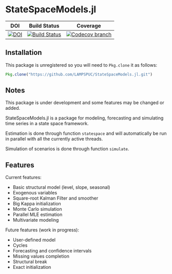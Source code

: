 # StateSpaceModels.jl

| **DOI** | **Build Status** | **Coverage** |
|:-----------------:|:-----------------:|:-----------------:|
| [![DOI](https://zenodo.org/badge/117544868.svg)](https://zenodo.org/badge/latestdoi/117544868) | [![Build Status][build-img]][build-url] | [![Codecov branch][codecov-img]][codecov-url] |

## Installation
This package is unregistered so you will need to `Pkg.clone` it as follows:
```julia
Pkg.clone("https://github.com/LAMPSPUC/StateSpaceModels.jl.git")
```

## Notes

This package is under development and some features may be changed or added.

StateSpaceModels.jl is a package for modeling, forecasting and simulating time series in a state space framework.

Estimation is done through function `statespace` and will automatically be run in parallel with all the currently active threads.

Simulation of scenarios is done through function `simulate`.

## Features

Current features:
* Basic structural model (level, slope, seasonal)
* Exogenous variables
* Square-root Kalman Filter and smoother
* Big Kappa initialization
* Monte Carlo simulation
* Parallel MLE estimation
* Multivariate modeling

Future features (work in progress):
* User-defined model
* Cycles
* Forecasting and confidence intervals
* Missing values completion
* Structural break
* Exact initialization

[build-img]: https://travis-ci.org/LAMPSPUC/StateSpaceModels.jl.svg?branch=master
[build-url]: https://travis-ci.org/LAMPSPUC/StateSpaceModels.jl

[codecov-img]: https://codecov.io/gh/LAMPSPUC/StateSpaceModels.jl/coverage.svg?branch=master
[codecov-url]: https://codecov.io/gh/LAMPSPUC/StateSpaceModels.jl?branch=master

